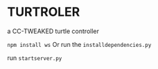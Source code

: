# TURTROLER
a CC-TWEAKED turtle controller

```npm install ws```
Or run the ```installdependencies.py```

run ```startserver.py```
